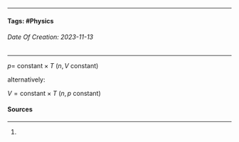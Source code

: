 __________________________________________________________________________
#### **Tags:** #Physics 
###### *Date Of Creation: 2023-11-13*
__________________________________________________________________________

$p =$ $\text{constant} \times T$ ($n,V$ constant)

alternatively:

$V = \text{constant} \times T$ ($n,p$ constant)
#### Sources
__________________________________________________________________________
1. 